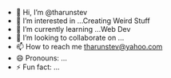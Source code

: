 - 👋 Hi, I’m @tharunstev
- 👀 I’m interested in ...Creating Weird Stuff
- 🌱 I’m currently learning ...Web Dev
- 💞️ I’m looking to collaborate on ...
- 📫 How to reach me   tharunstev@yahoo.com
- 😄 Pronouns: ...
- ⚡ Fun fact: ...

<!---
tharunstev/tharunstev is a ✨ special ✨ repository because its `README.md` (this file) appears on your GitHub profile.
You can click the Preview link to take a look at your changes.
--->
